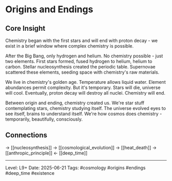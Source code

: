 # Origins and Endings

## Core Insight
Chemistry began with the first stars and will end with proton decay - we exist in a brief window where complex chemistry is possible.

After the Big Bang, only hydrogen and helium. No chemistry possible - just two elements. First stars formed, fused hydrogen to helium, helium to carbon. Stellar nucleosynthesis created the periodic table. Supernovae scattered these elements, seeding space with chemistry's raw materials.

We live in chemistry's golden age. Temperature allows liquid water. Element abundances permit complexity. But it's temporary. Stars will die, universe will cool. Eventually, proton decay will destroy all nuclei. Chemistry will end.

Between origin and ending, chemistry created us. We're star stuff contemplating stars, chemistry studying itself. The universe evolved eyes to see itself, brains to understand itself. We're how cosmos does chemistry - temporarily, beautifully, consciously.

## Connections
→ [[nucleosynthesis]]
→ [[cosmological_evolution]]
→ [[heat_death]]
→ [[anthropic_principle]]
← [[deep_time]]

---
Level: L9+
Date: 2025-06-21
Tags: #cosmology #origins #endings #deep_time #existence